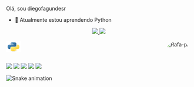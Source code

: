 Olá, sou diegofagundesr 

- 🌱 Atualmente estou aprendendo Python

<div align="center">
  <a href="https://github.com/diegofagundesr">
  <img width="48%" src="https://github-readme-stats.vercel.app/api?username=diegofagundesr&show_icons=true&theme=chartreuse-dark&include_all_commits=true&count_private=true"/>
  <img width="47.5%" src="https://github-readme-stats.vercel.app/api/top-langs/?username=diegofagundesr&layout=compact&langs_count=7&theme=chartreuse-dark"/>
</div>
  
  <div style="display: inline_block"><br>
  <img align="center" alt="Rafa-Python" height="30" width="40" src="https://raw.githubusercontent.com/devicons/devicon/master/icons/python/python-original.svg">
  <img align="right" alt="Rafa-pic" height="150" style="border-radius:50px;" src="https://i.imgur.com/HugUD1h.gif">
</div>
  
  ##
  
  <div> 
  <a href="https://twitter.com/plsultr4" target="_blank"><img src="https://img.shields.io/badge/Twitter-1DA1F2?style=for-the-badge&logo=twitter&logoColor=white" target="_blank"></a>
  <a href="https://www.instagram.com/d_fagundes94/" target="_blank"><img src="https://img.shields.io/badge/-Instagram-%23E4405F?style=for-the-badge&logo=instagram&logoColor=white" target="_blank"></a>
 	<a href="https://discordapp.com/users/308669089906163712" target="_blank"><img src="https://img.shields.io/badge/Discord-7289DA?style=for-the-badge&logo=discord&logoColor=white" target="_blank"></a> 
    <a href = "mailto:diegofagundes_r@hotmail.com"><img src="https://img.shields.io/badge/Microsoft_Outlook-0078D4?style=for-the-badge&logo=microsoft-outlook&logoColor=white" target="_blank"></a>
  <a href="https://www.linkedin.com/in/diego-fagundes-3ba951101/" target="_blank"><img src="https://img.shields.io/badge/-LinkedIn-%230077B5?style=for-the-badge&logo=linkedin&logoColor=white" target="_blank"></a> 
 
  ![Snake animation](https://github.com/diegofagundesr/diegofagundesr/blob/output/github-contribution-grid-snake.svg)
 
</div>
